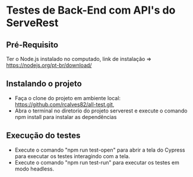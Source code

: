 # Testes de Back-End com API's do ServeRest

## Pré-Requisito 
Ter o Node.js instalado no computado, link de instalação => https://nodejs.org/pt-br/download/


## Instalando o projeto
- Faça o clone do projeto em ambiente local: https://github.com/rcalves82/all-test.git,
- Abra o terminal no diretorio do projeto serverest e execute o comando npm install para instalar as dependências

## Execução do testes
- Execute o comando "npm run test-open" para abrir a tela do Cypress para executar os testes interagindo com a tela.
- Execute o comando "npm run test-run" para executar os testes em modo headless.